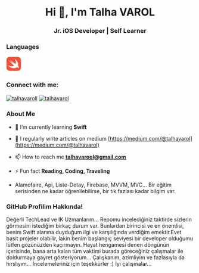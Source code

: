 <h1 align="center">Hi 👋, I'm Talha VAROL</h1>
<h3 align="center">Jr. iOS Developer | Self Learner</h3>


<h3 align="left">Languages</h3>
<p align="left"><a href="https://developer.apple.com/swift/" target="_blank" rel="noreferrer"> <img src="https://raw.githubusercontent.com/devicons/devicon/master/icons/swift/swift-original.svg" alt="swift" width="40" height="40"/> </a> </p>

<h3 align="left">Connect with me:</h3>
<p align="left">
<a href="https://twitter.com/talhavaroll" target="blank"><img align="center" src="https://raw.githubusercontent.com/rahuldkjain/github-profile-readme-generator/master/src/images/icons/Social/twitter.svg" alt="talhavaroll" height="30" width="40" /></a>
<a href="https://linkedin.com/in/talhavarol" target="blank"><img align="center" src="https://raw.githubusercontent.com/rahuldkjain/github-profile-readme-generator/master/src/images/icons/Social/linked-in-alt.svg" alt="talhavarol" height="30" width="40" /></a>


<h3 align="left">About Me</h3>

- 🌱 I’m currently learning **Swift**

- 📝 I regularly write articles on medium [https://medium.com/@talhavarol](https://medium.com/@talhavarol)

- 📫 How to reach me **talhavarool@gmail.com**

- ⚡ Fun fact **Reading, Coding, Traveling**

- Alamofaire, Api, Liste-Detay, Firebase, MVVM, MVC... Bir eğitim serisinden ne kadar öğrenilebilirse, bir tık fazlası kadar bilgim var.

<h3 align="left">GitHub Profilim Hakkında!</h3>
<p>Değerli TechLead ve IK Uzmanlarım... Repomu incelediğiniz taktirde sizlerin görmesini istediğim birkaç durum var. Bunlardan birincisi ve en önemlisi, benim Swift alanına duyduğum ilgi ve karşılığında verdiğim emektir.Evet basit projeler olabilir, lakin benim başlangıç seviyesi bir developer olduğumu lütfen gözünüzden kaçırmayın. Hayat hengamesi denen döngünün içerisinde, bana arta kalan tüm vaktimi burada göreceğiniz çalışmalar ile doldurmaya gayret gösteriyorum... Çalışkanım, azimliyim ve fazlasıyla da hırslıyım... İncelemeleriniz için teşekkürler :) İyi çalışmalar... <p>



